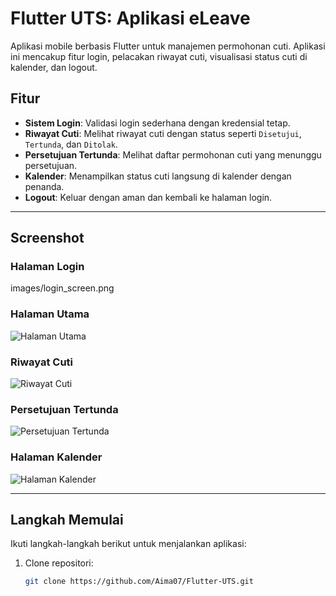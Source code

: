 
# Flutter UTS: Aplikasi eLeave

Aplikasi mobile berbasis Flutter untuk manajemen permohonan cuti. Aplikasi ini mencakup fitur login, pelacakan riwayat cuti, visualisasi status cuti di kalender, dan logout.

## Fitur
- **Sistem Login**: Validasi login sederhana dengan kredensial tetap.
- **Riwayat Cuti**: Melihat riwayat cuti dengan status seperti `Disetujui`, `Tertunda`, dan `Ditolak`.
- **Persetujuan Tertunda**: Melihat daftar permohonan cuti yang menunggu persetujuan.
- **Kalender**: Menampilkan status cuti langsung di kalender dengan penanda.
- **Logout**: Keluar dengan aman dan kembali ke halaman login.

---

## Screenshot

### Halaman Login
images/login_screen.png

### Halaman Utama
![Halaman Utama](images/home_screen.png)

### Riwayat Cuti
![Riwayat Cuti](images/history_screen.png)

### Persetujuan Tertunda
![Persetujuan Tertunda](images/pending_screen.png)

### Halaman Kalender
![Halaman Kalender](images/calendar_screen.png)

---

## Langkah Memulai

Ikuti langkah-langkah berikut untuk menjalankan aplikasi:

1. Clone repositori:
   ```bash
   git clone https://github.com/Aima07/Flutter-UTS.git
